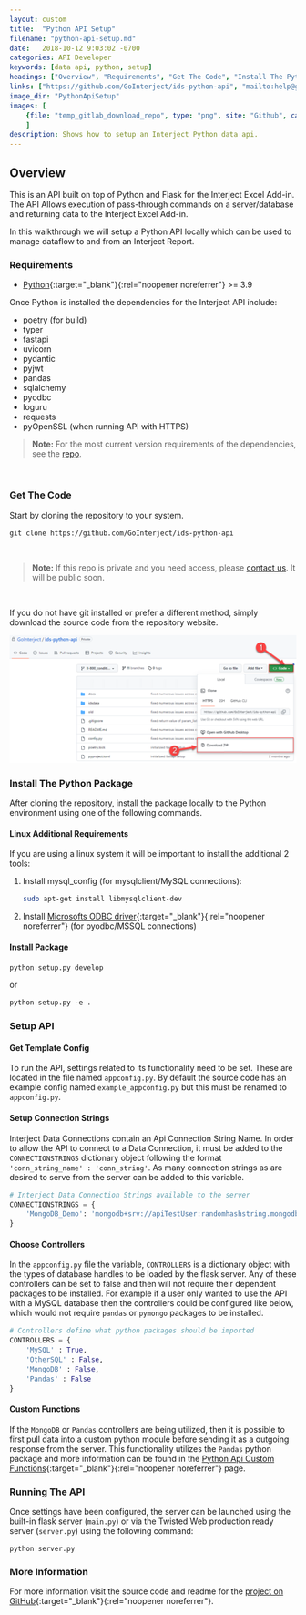 ```yaml
---
layout: custom
title:  "Python API Setup"
filename: "python-api-setup.md"
date:   2018-10-12 9:03:02 -0700
categories: API Developer
keywords: [data api, python, setup]
headings: ["Overview", "Requirements", "Get The Code", "Install The Python Package", "Linux Additional Requirements", "Install Package", "Setup API", "Get Template Config", "Setup Connection Strings", "Choose Controllers", "Custom Functions", "Running The API", "More Information"]
links: ["https://github.com/GoInterject/ids-python-api", "mailto:help@gointerject.com", "https://docs.microsoft.com/en-us/sql/connect/odbc/linux-mac/installing-the-microsoft-odbc-driver-for-sql-server", "/wApi/python-api-custom-functions.html", "https://github.com/GoInterject/ids-python-api"]
image_dir: "PythonApiSetup"
images: [
	{file: "temp_gitlab_download_repo", type: "png", site: "Github", cat: "ids-python-api", sub: "", report: "", ribbon: "", config: ""}
	]
description: Shows how to setup an Interject Python data api.
---
```



## Overview

This is an API built on top of Python and Flask for the Interject Excel Add-in. The API Allows execution of pass-through commands on a server/database and returning data to the Interject Excel Add-in. 

In this walkthrough we will setup a Python API locally which can be used to manage dataflow to and from an Interject Report. 

### Requirements

* [Python](https://www.python.org/downloads/){:target="_blank"}{:rel="noopener noreferrer"} >= 3.9

Once Python is installed the dependencies for the Interject API include:

* poetry (for build)
* typer
* fastapi
* uvicorn
* pydantic
* pyjwt
* pandas
* sqlalchemy
* pyodbc
* loguru
* requests
* pyOpenSSL (when running API with HTTPS)

<blockquote class=highlight_note>
<b>Note:</b> For the most current version requirements of the dependencies, see the <a href="https://github.com/GoInterject/ids-python-api/blob/master/pyproject.toml" target="_blank" rel="noopener noreferrer">repo</a>.
</blockquote>
<br>

### Get The Code

Start by cloning the repository to your system.

```git
git clone https://github.com/GoInterject/ids-python-api
```

<br>
<blockquote class=highlight_note>
<b>Note:</b> If this repo is private and you need access, please <a href="mailto:help@gointerject.com">contact us</a>. It will be public soon.
</blockquote>
<br>

If you do not have git installed or prefer a different method, simply download the source code from the repository website.

![](/images/PythonApiSetup/temp_gitlab_download_repo.png)
<br>

### Install The Python Package

After cloning the repository, install the package locally to the Python environment using one of the following commands.

#### Linux Additional Requirements

If you are using a linux system it will be important to install the additional 2 tools:

1. Install mysql_config (for mysqlclient/MySQL connections): 

    ```bash
    sudo apt-get install libmysqlclient-dev
    ```

2. Install [Microsofts ODBC driver](https://docs.microsoft.com/en-us/sql/connect/odbc/linux-mac/installing-the-microsoft-odbc-driver-for-sql-server){:target="_blank"}{:rel="noopener noreferrer"} (for pyodbc/MSSQL connections) 

#### Install Package

```python
python setup.py develop
``` 

or 

```python
python setup.py -e .
```

### Setup API

#### Get Template Config

To run the API, settings related to its functionality need to be set. These are located in the file named `appconfig.py`. By default the source code has an example config named `example_appconfig.py` but this must be renamed to `appconfig.py`.

#### Setup Connection Strings

Interject Data Connections contain an Api Connection String Name. In order to allow the API to connect to a Data Connection, it must be added to the `CONNECTIONSTRINGS` dictionary object following the format `'conn_string_name' : 'conn_string'`. As many connection strings as are desired to serve from the server can be added to this variable.

```python
# Interject Data Connection Strings available to the server
CONNECTIONSTRINGS = {
    'MongoDB_Demo': 'mongodb+srv://apiTestUser:randomhashstring.mongodb.net/demo||demo|Demo'
}
```

#### Choose Controllers

In the `appconfig.py` file the variable, `CONTROLLERS` is a dictionary object with the types of database handles to be loaded by the flask server. Any of these controllers can be set to false and then will not require their dependent packages to be installed. For example if a user only wanted to use the API with a MySQL database then the controllers could be configured like below, which would not require `pandas` or `pymongo` packages to be installed.

```python
# Controllers define what python packages should be imported 
CONTROLLERS = {
    'MySQL' : True,
    'OtherSQL' : False,
    'MongoDB' : False,
    'Pandas' : False
}
```

#### Custom Functions

If the `MongoDB` or `Pandas` controllers are being utilized, then it is possible to first pull data into a custom python module before sending it as a outgoing response from the server. This functionality utilizes the `Pandas` python package and more information can be found in the [Python Api Custom Functions](/wApi/python-api-custom-functions.html){:target="_blank"}{:rel="noopener noreferrer"} page.


### Running The API

Once settings have been configured, the server can be launched using the built-in flask server (`main.py`) or via the Twisted Web production ready server (`server.py`) using the following command:

```
python server.py
``` 

### More Information

For more information visit the source code and readme for the [project on GitHub](https://github.com/GoInterject/ids-python-api){:target="_blank"}{:rel="noopener noreferrer"}.
